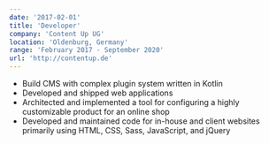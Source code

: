 ```yaml
---
date: '2017-02-01'
title: 'Developer'
company: 'Content Up UG'
location: 'Oldenburg, Germany'
range: 'February 2017 - September 2020'
url: 'http://contentup.de'
---
```


- Build CMS with complex plugin system written in Kotlin 
- Developed and shipped web applications
- Architected and implemented a tool for configuring a highly customizable product for an online shop
- Developed and maintained code for in-house and client websites primarily using HTML, CSS, Sass, JavaScript, and jQuery
